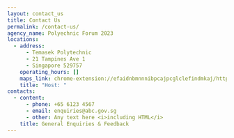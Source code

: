 ```yaml
---
layout: contact_us
title: Contact Us
permalink: /contact-us/
agency_name: Polyechnic Forum 2023
locations:
  - address:
      - Temasek Polytechnic
      - 21 Tampines Ave 1
      - Singapore 529757
    operating_hours: []
    maps_link: chrome-extension://efaidnbmnnnibpcajpcglclefindmkaj/https://www.tp.edu.sg/content/dam/tp-web/files/about-tp/contact-us/location_map.pdf
    title: "Host: "
contacts:
  - content:
      - phone: +65 6123 4567
      - email: enquiries@abc.gov.sg
      - other: Any text here <i>including HTML</i>
    title: General Enquiries & Feedback
---
```


